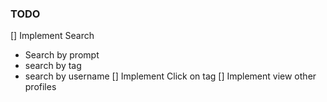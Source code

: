### TODO

[] Implement Search
  - Search by prompt
  - search by tag
  - search by username
[] Implement Click on tag
[] Implement view other profiles
